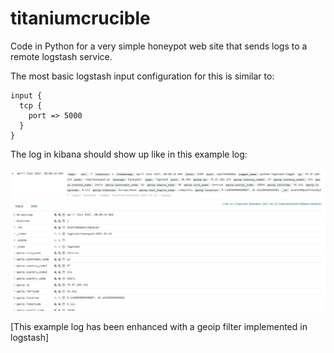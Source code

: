 # titaniumcrucible

Code in Python for a very simple honeypot web site that sends logs to a remote logstash service.


The most basic logstash input configuration for this is similar to:

```
input {
  tcp {
    port => 5000
  }
}
```


The log in kibana should show up like in this example log:

![Alt text](/images/tcLogELKwithgeoip.png "tcLogELKwithgeoip")

[This example log has been enhanced with a geoip filter implemented in logstash]
